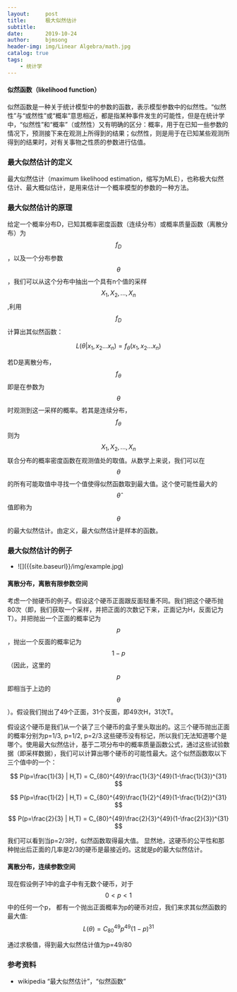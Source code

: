 ```yaml
---
layout:     post
title:      极大似然估计
subtitle:   
date:       2019-10-24
author:     bjmsong
header-img: img/Linear Algebra/math.jpg
catalog: true
tags:
    - 统计学
---
```

#### 似然函数（likelihood function）
似然函数是一种关于统计模型中的参数的函数，表示模型参数中的似然性。“似然性”与“或然性”或“概率”意思相近，都是指某种事件发生的可能性，但是在统计学中，“似然性”和“概率”（或然性）又有明确的区分：概率，用于在已知一些参数的情况下，预测接下来在观测上所得到的结果；似然性，则是用于在已知某些观测所得到的结果时，对有关事物之性质的参数进行估值。



### 最大似然估计的定义
最大似然估计（maximum likelihood estimation，缩写为MLE），也称极大似然估计、最大概似估计，是用来估计一个概率模型的参数的一种方法。

### 最大似然估计的原理
给定一个概率分布D，已知其概率密度函数（连续分布）或概率质量函数（离散分布）为$$f_D$$，以及一个分布参数$$\theta$$ ，我们可以从这个分布中抽出一个具有n个值的采样$$X_1,X_2,... ,X_n$$,利用$$f_D$$计算出其似然函数：

$$L(\theta | x_1,x_2...x_n) = f_{\theta}(x_1,x_2...x_n) $$

若D是离散分布，$$f_{\theta}$$即是在参数为$$\theta$$ 时观测到这一采样的概率。若其是连续分布，$$f_{\theta}$$则为$$X_1,X_2,... ,X_n$$联合分布的概率密度函数在观测值处的取值。从数学上来说，我们可以在$$\theta$$的所有可能取值中寻找一个值使得似然函数取到最大值。这个使可能性最大的$$\hat{\theta}$$值即称为$$\theta$$的最大似然估计。由定义，最大似然估计是样本的函数。

### 最大似然估计的例子

<ul> 
<li markdown="1"> 
![]({{site.baseurl}}/img/example.jpg) 
</li> 
</ul> 


#### 离散分布，离散有限参数空间
考虑一个抛硬币的例子。假设这个硬币正面跟反面轻重不同。我们把这个硬币抛80次（即，我们获取一个采样，并把正面的次数记下来，正面记为H，反面记为T）。并把抛出一个正面的概率记为$$p$$，抛出一个反面的概率记为$$1-p$$（因此，这里的$$p$$即相当于上边的$$\theta$$）。假设我们抛出了49个正面，31个反面，即49次H，31次T。

假设这个硬币是我们从一个装了三个硬币的盒子里头取出的。这三个硬币抛出正面的概率分别为p=1/3, p=1/2, p=2/3.这些硬币没有标记，所以我们无法知道哪个是哪个。使用最大似然估计，基于二项分布中的概率质量函数公式，通过这些试验数据（即采样数据），我们可以计算出哪个硬币的可能性最大。这个似然函数取以下三个值中的一个：

$$
P(p=\frac{1}{3} | H,T) = C_{80}^{49}\frac{1}{3}^{49}(1-\frac{1}{3})^{31}
$$

$$
P(p=\frac{1}{2} | H,T) = C_{80}^{49}\frac{1}{2}^{49}(1-\frac{1}{2})^{31}
$$

$$
P(p=\frac{2}{3} | H,T) = C_{80}^{49}\frac{2}{3}^{49}(1-\frac{2}{3})^{31}
$$

我们可以看到当p=2/3时，似然函数取得最大值。
显然地，这硬币的公平性和那种抛出后正面的几率是2/3的硬币是最接近的。这就是p的最大似然估计。

#### 离散分布，连续参数空间
现在假设例子1中的盒子中有无数个硬币，对于$$0<p<1$$中的任何一个p， 都有一个抛出正面概率为p的硬币对应，我们来求其似然函数的最大值:
$$L(\theta)=C_{80}^{49}p^{49}(1-p)^{31}$$

通过求极值，得到最大似然估计值为p=49/80



### 参考资料
- wikipedia “最大似然估计”，“似然函数”
